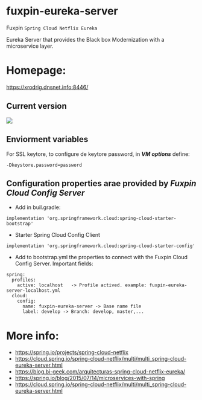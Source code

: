# fuxpin-eureka-server

Fuxpin ``Spring Cloud Netflix Eureka``

Eureka Server that provides the Black box Modernization with a microservice layer.

# Homepage:

https://xrodrig.dnsnet.info:8446/

## Current version
![](https://img.shields.io/badge/fuxpin%20legacy%20ventas%20rol%20microservice-0.0.1-blue)

## Enviorment variables
For SSL keytore, to configure de keytore password, in ***VM options*** define:
````
-Dkeystore.password=password 
````

## Configuration properties arae provided by ***Fuxpin Cloud Config Server*** 

* Add in buil.gradle:
````
implementation 'org.springframework.cloud:spring-cloud-starter-bootstrap'
````
* Starter Spring Cloud Config Client
````
implementation 'org.springframework.cloud:spring-cloud-starter-config'
````
* Add to bootstrap.yml the properties to connect with the Fuxpin Cloud Config Server. Important fields:
````
spring:
  profiles:
    active: localhost   -> Profile actived. example: fuxpin-eureka-server-localhost.yml
  cloud:
    config:
      name: fuxpin-eureka-server -> Base name file
      label: develop -> Branch: develop, master,...
````

# More info:
* https://spring.io/projects/spring-cloud-netflix
* https://cloud.spring.io/spring-cloud-netflix/multi/multi_spring-cloud-eureka-server.html
* https://blog.bi-geek.com/arquitecturas-spring-cloud-netflix-eureka/
* https://spring.io/blog/2015/07/14/microservices-with-spring
* https://cloud.spring.io/spring-cloud-netflix/multi/multi_spring-cloud-eureka-server.html

